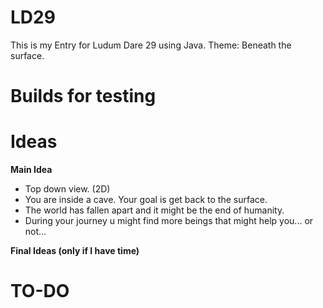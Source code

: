 LD29
====

This is my Entry for Ludum Dare 29 using Java. Theme: Beneath the surface.

Builds for testing
====

**Ideas**
====
**Main Idea**
- Top down view. (2D)
- You are inside a cave. Your goal is get back to the surface.
- The world has fallen apart and it might be the end of humanity.
- During your journey u might find more beings that might help you... or not... 
 

**Final Ideas (only if I have time)**

TO-DO
====
